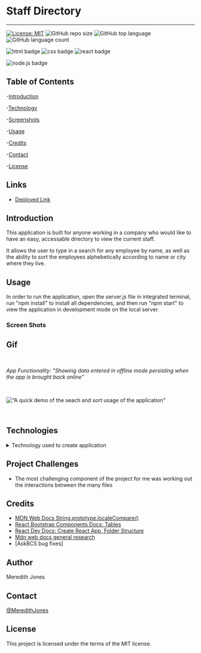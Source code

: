 # Staff Directory 
***

[![License: MIT](https://img.shields.io/badge/License-MIT-yellow.svg)](https://opensource.org/licenses/MIT)
![GitHub repo size](https://img.shields.io/github/repo-size/meredithajones/Employee_Directory?logo=github)
![GitHub top language](https://img.shields.io/github/languages/top/meredithajones/Employee_Directory?color=green&logo=github&logoColor=green)
![GitHub language count](https://img.shields.io/github/languages/count/meredithajones/Employee_Directory)


![html badge](https://img.shields.io/badge/html5%20-%23E34F26.svg?&style=for-the-badge&logo=html5&logoColor=white)
![css badge](https://img.shields.io/badge/css3%20-%231572B6.svg?&style=for-the-badge&logo=css3&logoColor=white)
![react badge](https://img.shields.io/badge/react%20-%2320232a.svg?&style=for-the-badge&logo=react&logoColor=%2361DAFB)

![node.js badge](https://img.shields.io/badge/node.js%20-%2343853D.svg?&style=for-the-badge&logo=node.js&logoColor=white)


## Table of Contents

-[Introduction](#Introduction)

-[Technology](#Technologies)

-[Screenshots](#Screenshots)
   
-[Usage](#Usage)

-[Credits](#Credits)

-[Contact](#Contact)

-[License](#License) 


## Links

* [Deployed Link](https://meredithajones.github.io/Employee_Directory/)

## Introduction
 This application is built for anyone working in a company who would like to have an easy, accessable directory to view the current staff.

 It allows the user to type in a search for any employee by name, as well as the ability to sort the employees alphebetically according to name or city where they live. 


## Usage 
In order to run the application, open the server.js file in integrated terminal, run "npm install" to install all dependencies, and then run "npm start" to view the application in development mode on the local server.

### Screen Shots
 ## Gif

<br>

 _App Functionality: "Showing data entered in offline mode persisting when the app is brought back online"_

<br>

![“A quick demo of the seach and sort usage of the application"](./public/images/gif/staff_directory.gif)

<br>



## Technologies
<details>
<summary>Technology used to create application</summary>



* React

* CSS

* HTML

* NodeJS

* [Random User Generator API](https://randomuser.me/)

* Font Awesome 

	

</details>


## Project Challenges
*   The most challenging component of the project for me was working out
the interactions between the many files 


## Credits

* [MDN Web Docs String.prototype.localeCompare()](https://developer.mozilla.org/en-US/docs/Web/JavaScript/Reference/Global_Objects/String/localeCompare)
* [React Bootstrap Components Docs: Tables](https://react-bootstrap.github.io/components/table/)
* [React Dev Docs: Create React App, Folder Structure](https://create-react-app.dev/docs/folder-structure/) 
* [Mdn web docs general research](https://developer.mozilla.org/en-US/)
* [AskBCS bug fixes]


## Author
 Meredith Jones

## Contact
 [@MeredithJones](https://github.com/meredithajones)

## License 
This project is licensed under the terms of the MIT license.